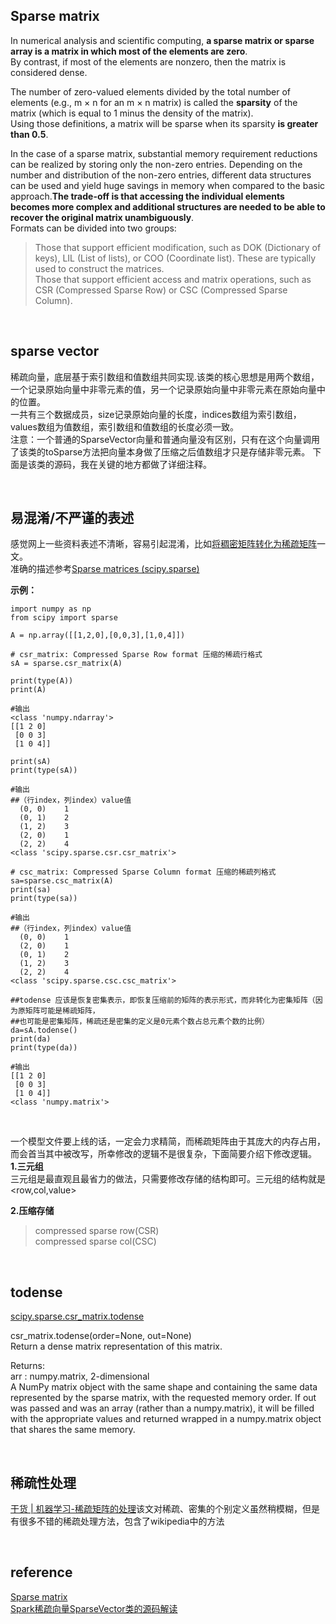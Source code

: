 ## Sparse matrix
In numerical analysis and scientific computing, **a sparse matrix or sparse array is a matrix in which most of the elements are zero**.   
By contrast, if most of the elements are nonzero, then the matrix is considered dense. 

The number of zero-valued elements divided by the total number of elements (e.g., m × n for an m × n matrix) is called the **sparsity** of the matrix (which is equal to 1 minus the density of the matrix).   
Using those definitions, a matrix will be sparse when its sparsity **is greater than 0.5**.

In the case of a sparse matrix, substantial memory requirement reductions can be realized by storing only the non-zero entries. Depending on the number and distribution of the non-zero entries, different data structures can be used and yield huge savings in memory when compared to the basic approach.**The trade-off is that accessing the individual elements becomes more complex and additional structures are needed to be able to recover the original matrix unambiguously**.  
Formats can be divided into two groups:  
> Those that support efficient modification, such as DOK (Dictionary of keys), LIL (List of lists), or COO (Coordinate list). These are typically used to construct the matrices.  
Those that support efficient access and matrix operations, such as CSR (Compressed Sparse Row) or CSC (Compressed Sparse Column).


&nbsp;
## sparse vector
稀疏向量，底层基于索引数组和值数组共同实现.该类的核心思想是用两个数组，一个记录原始向量中非零元素的值，另一个记录原始向量中非零元素在原始向量中的位置。  
一共有三个数据成员，size记录原始向量的长度，indices数组为索引数组，values数组为值数组，索引数组和值数组的长度必须一致。  
注意：一个普通的SparseVector向量和普通向量没有区别，只有在这个向量调用了该类的toSparse方法把向量本身做了压缩之后值数组才只是存储非零元素。
下面是该类的源码，我在关键的地方都做了详细注释。


&nbsp;
## 易混淆/不严谨的表述
感觉网上一些资料表述不清晰，容易引起混淆，比如[将稠密矩阵转化为稀疏矩阵](https://blog.csdn.net/Guo_ya_nan/article/details/101371834)一文。  
准确的描述参考[Sparse matrices (scipy.sparse)](https://docs.scipy.org/doc/scipy/reference/sparse.html)    


**示例：**  
```
import numpy as np
from scipy import sparse

A = np.array([[1,2,0],[0,0,3],[1,0,4]])

# csr_matrix: Compressed Sparse Row format 压缩的稀疏行格式
sA = sparse.csr_matrix(A)
```
```
print(type(A))
print(A)

#输出
<class 'numpy.ndarray'>
[[1 2 0]
 [0 0 3]
 [1 0 4]]
```
```
print(sA)
print(type(sA))

#输出
##（行index，列index）value值
  (0, 0)	1
  (0, 1)	2
  (1, 2)	3
  (2, 0)	1
  (2, 2)	4
<class 'scipy.sparse.csr.csr_matrix'>
```
```
# csc_matrix: Compressed Sparse Column format 压缩的稀疏列格式
sa=sparse.csc_matrix(A)
print(sa)
print(type(sa))

#输出
##（行index，列index）value值
  (0, 0)	1
  (2, 0)	1
  (0, 1)	2
  (1, 2)	3
  (2, 2)	4
<class 'scipy.sparse.csc.csc_matrix'>
```
```
##todense 应该是恢复密集表示，即恢复压缩前的矩阵的表示形式，而非转化为密集矩阵（因为原矩阵可能是稀疏矩阵，
##也可能是密集矩阵，稀疏还是密集的定义是0元素个数占总元素个数的比例）
da=sA.todense()    
print(da)
print(type(da))

#输出
[[1 2 0]
 [0 0 3]
 [1 0 4]]
<class 'numpy.matrix'>
```

&nbsp;

一个模型文件要上线的话，一定会力求精简，而稀疏矩阵由于其庞大的内存占用，而会首当其中被改写，所幸修改的逻辑不是很复杂，下面简要介绍下修改逻辑。  
**1.三元组**  
三元组是最直观且最省力的做法，只需要修改存储的结构即可。三元组的结构就是<row,col,value>  

  **2.压缩存储**  
  > compressed sparse row(CSR)  
  compressed sparse col(CSC)
  



&nbsp;
## todense
[scipy.sparse.csr_matrix.todense](https://docs.scipy.org/doc/scipy0.19.0/reference/generated/scipy.sparse.csr_matrix.todense.html)  

csr_matrix.todense(order=None, out=None)  
Return a dense matrix representation of this matrix.  

Returns:	  
arr : numpy.matrix, 2-dimensional  
A NumPy matrix object with the same shape and containing the same data represented by the sparse matrix, with the requested memory order. If out was passed and was an array (rather than a numpy.matrix), it will be filled with the appropriate values and returned wrapped in a numpy.matrix object that shares the same memory.

&nbsp;
## 稀疏性处理
[干货 | 机器学习-稀疏矩阵的处理](https://zhuanlan.zhihu.com/p/55029285)该文对稀疏、密集的个别定义虽然稍模糊，但是有很多不错的稀疏处理方法，包含了wikipedia中的方法

&nbsp;
## reference
[Sparse matrix](https://en.wikipedia.org/wiki/Sparse_matrix)  
[Spark稀疏向量SparseVector类的源码解读](https://blog.csdn.net/qq_26963495/article/details/78858910)
